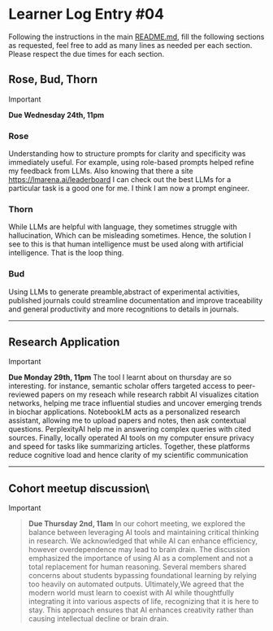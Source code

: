 # Learner Log Entry #04

Following the instructions in the main [README.md](README.md/#entries-instructions), fill the following sections as requested, feel free to add as many lines as needed per each section. Please respect the due times for each section.

## Rose, Bud, Thorn

> [!IMPORTANT]
> **Due Wednesday 24th, 11pm**

### Rose
Understanding how to structure prompts for clarity and specificity was immediately useful. For example, using role-based prompts helped refine my feedback from LLMs. Also knowing that there a site https://lmarena.ai/leaderboard I can check out the best LLMs for a particular task is a good one for me. I think I am now a prompt engineer.

### Thorn
While LLMs are helpful with language, they sometimes struggle with hallucination, Which can be misleading sometimes. Hence, the solution I see to this is that human intelligence must be used along with artificial intelligence. That is the loop thing.

### Bud
Using LLMs to generate preamble,abstract of experimental activities, published journals could streamline documentation and improve traceability and general productivity and more recognitions to details in journals. 

---

## Research Application

> [!IMPORTANT]
> **Due Monday 29th, 11pm**
The tool I learnt about  on thursday are so interesting. for instance, semantic scholar offers targeted access to peer-reviewed papers on my reseach while research rabbit AI visualizes citation networks, helping me trace influential studies and uncover emerging trends in biochar applications. NotebookLM acts as a personalized research assistant, allowing  me to upload papers and notes, then ask contextual questions. PerplexityAI  help me in answering complex queries with cited sources. Finally, locally operated AI tools on my computer ensure privacy and speed for tasks like summarizing articles.  Together, these platforms reduce cognitive load and hence clarity of my scientific communication

---

## Cohort meetup discussion\

> [!IMPORTANT]

> **Due Thursday 2nd, 11am**
In our cohort meeting, we explored the balance between leveraging AI tools and maintaining critical thinking in research. We acknowledged that while AI can enhance efficiency, however overdependence may lead to brain drain. The discussion emphasized the importance of using AI as a complement and not a total replacement for human reasoning. Several members shared concerns about students bypassing foundational learning by relying too heavily on automated outputs. Ultimately,We agreed that the modern world must learn to coexist with AI while thoughtfully integrating it into various aspects of life, recognizing that it is here to stay. This approach ensures that AI enhances creativity rather than causing intellectual decline or brain drain.
